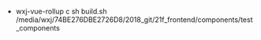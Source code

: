- wxj-vue-rollup c <name>
sh build.sh /media/wxj/74BE276DBE2726D8/2018_git/21f_frontend/components/test_components